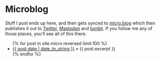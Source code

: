 <h1>Microblog</h1>
<p>Stuff I post ends up here, and then gets synced to <a href="https://gweezlebur.micro.blog">micro.blog</a> which then
  publishes it out to <a href="https://twitter.com/ivey">Twitter</a>,
  <a href="https://tilde.zone/@ivey">Mastodon</a> and <a href="https://ivey.tumblr.com">tumblr</a>. If you follow me
  any of those places, you'll see all of this there.</p>

<ul class="posts">
  {% for post in site.micro reversed limit:100 %}
    <li><a href="{{ post.url }}"><span>{{ post.date | date_to_string }}</span></a> &raquo; {{ post.excerpt }}</li>
  {% endfor %}
</ul>
